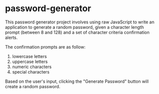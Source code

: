 # password-generator

This password generator project involves using raw JavaScript to write an application to generate a random password, given a character length prompt (between 8 and 128) and a set of character criteria confirmation alerts.

The confirmation prompts are as follow:
1. lowercase letters
2. uppercase letters
3. numeric characters
4. special characters

Based on the user's input, clicking the "Generate Password" button will create a random password.